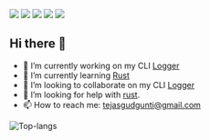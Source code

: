 ![](https://img.shields.io/badge/OS-Linux-informational?style=plastic&logo=linux&logoColor=white&color=2bbc8a)
![](https://img.shields.io/badge/Editor-Kakoune-informational?style=plastic&logo=<LOGO_NAME>&logoColor=white&color=2bbc8a)
![](https://img.shields.io/badge/Code-Python-informational?style=plastic&logo=python&logoColor=white&color=2bbc8a)
![](https://img.shields.io/badge/Code-Rust-informational?style=plastic&logo=rust&logoColor=white&color=2bbc8a)
![](https://img.shields.io/badge/Shell-Bash-informational?style=plastic&logo=gnu-bash&logoColor=white&color=2bbc8a)

## Hi there 👋

- 🔭 I’m currently working on my CLI [Logger](https://github.com/python128/Logger-)
- 🌱 I’m currently learning [Rust](https://www.rust-lang.org/)
- 👯 I’m looking to collaborate on my CLI [Logger](https://github.com/python128/Logger-)
- 🤔 I’m looking for help with [rust](https://rust-lang.org).
- 📫 How to reach me: tejasgudgunti@gmail.com


![Top-langs](https://github-readme-stats.vercel.app/api/top-langs/?username=python128&theme=gradient&layout=compact)

